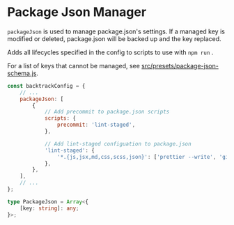 # Package Json Manager

`packageJson` is used to manage package.json's settings. If a managed key is modified or deleted, package.json will be backed up and the key replaced.

Adds all lifecycles specified in the config to scripts to use with `npm run` .

For a list of keys that cannot be managed, see [src/presets/package-json-schema.js](../../src/presets/package-json-schema.js).

```js
const backtrackConfig = {
    // ...
    packageJson: [
        {
            // Add precommit to package.json scripts
            scripts: {
                precommit: 'lint-staged',
            },

            // Add lint-staged configuation to package.json
            'lint-staged': {
                '*.{js,jsx,md,css,scss,json}': ['prettier --write', 'git add'],
            },
        },
    ],
    // ...
};
```

```typescript
type PackageJson = Array<{
    [key: string]: any;
}>;
```
